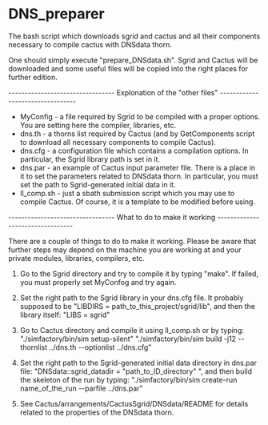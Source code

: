 # DNS_preparer

The bash script which downloads sgrid and cactus and all their components necessary to compile cactus with DNSdata thorn.

One should simply execute "prepare_DNSdata.sh". Sgrid and Cactus will be downloaded and some useful files will be copied into the right places for further edition.

--------------------------------- Explonation of the "other files" ---------------------------------

- MyConfig    	- a file required by Sgrid to be compiled with a proper options. You are setting here the compiler, libraries, etc.
- dns.th      	- a thorns list required by Cactus (and by GetComponents script to download all necessary components to compile Cactus).
- dns.cfg		- a configuration file which contains a compilation options. In particular, the Sgrid library path is set in it.
- dns.par		- an example of Cactus input parameter file. There is a place in it to set the parameters related to DNSdata thorn. In particular, you must set the path to Sgrid-generated initial data in it.
- ll_comp.sh	- just a sbath submission script which you may use to compile Cactus. Of course, it is a template to be modified before using. 

--------------------------------- What to do to make it working ---------------------------------

There are a couple of things to do to make it working. Please be aware that further steps may depend on the machine you are working at and your private modules, libraries, compilers, etc.

1. Go to the Sgrid directory and try to compile it by typing "make". If failed, you must properly set MyConfog and try again.

2. Set the right path to the Sgrid library in your dns.cfg file. It probably supposed to be
"LIBDIRS = path_to_this_project/sgrid/lib", and then the library itself:
"LIBS = sgrid"

3. Go to Cactus directory and compile it using ll_comp.sh or by typing:
"./simfactory/bin/sim setup-silent"
"./simfactory/bin/sim build -j12 --thornlist ../dns.th --optionlist ../dns.cfg"

4. Set the right path to the Sgrid-generated initial data directory in dns.par file: 
"DNSdata::sgrid_datadir = "path_to_ID_directory" ", 
and then build the skeleton of the run by typing:
"./simfactory/bin/sim create-run name_of_the_run --parfile ../dns.par"

5. See Cactus/arrangements/CactusSgrid/DNSdata/README for details related to the properties of the DNSdata thorn.

